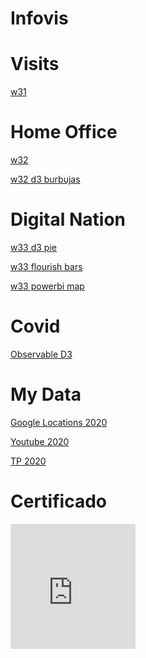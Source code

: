 # Infovis


# Visits
[w31](https://pargon.github.io/infovis/w31.html)

# Home Office
[w32](https://pargon.github.io/infovis/w32.html)

[w32 d3 burbujas](https://pargon.github.io/infovis/w32_d3b.html)

# Digital Nation
[w33 d3 pie](https://pargon.github.io/infovis/w33_pie_D3.html)

[w33 flourish bars](https://pargon.github.io/infovis/w33_pie_flou.html)

[w33 powerbi map](https://pargon.github.io/infovis/w33_pi.pdf)

# Covid
[Observable D3](https://pargon.github.io/infovis/covid_obsd3.html)

# My Data
[Google Locations 2020](https://pargon.github.io/infovis/locations_2020.html)

[Youtube 2020](https://pargon.github.io/infovis/youtube_2020.html)

[TP 2020](https://pargon.github.io/infovis/datos-personales/index.html)

# Certificado
 <iframe
              src="https://blockeducate.vottun.com/badgedetail?id=098da265-fb3e-44ad-9a51-b82159554b22"
              width="200px"
              height="200px"
              frameborder="0"
              allowfullscreen>
            </iframe>
          
